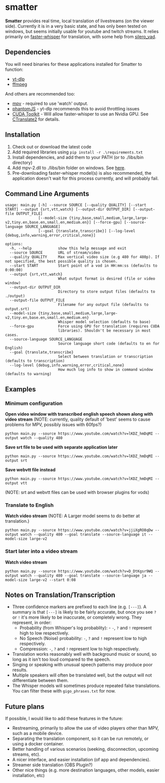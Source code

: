# smatter

**Smatter** provides real time, local translation of livestreams (on the viewer side).
Currently it is in a very basic state, and has only been tested on windows, but seems initially usable for youtube and twitch streams. It relies primarily on [faster-whisper](https://github.com/guillaumekln/faster-whisper) for translation, with some help from [silero_vad](https://github.com/snakers4/silero-vad).

## Dependencies

You will need binaries for these applications installed for Smatter to function:

* [yt-dlp](https://github.com/yt-dlp/yt-dlp)
* [ffmpeg](https://ffmpeg.org)

And others are recommended too:

* [mpv](https://mpv.io/) - required to use 'watch' output.
* [phantomJS](https://phantomjs.org/) - yt-dlp recommends this to avoid throttling issues
* [CUDA Toolkit](https://developer.nvidia.com/cuda-downloads) - Will allow faster-whisper to use an Nvidia GPU. See [CTranslate2](https://opennmt.net/CTranslate2/installation.html) for details.

## Installation

1. Check out or download the latest code
2. Add required libraries using `pip install -r .\requirements.txt`
3. Install dependencies, and add them to your PATH (or to ./libs/bin directory)
4. Add mpv-2.dll to ./libs/bin folder on windows. See [here](https://sourceforge.net/projects/mpv-player-windows/files/libmpv/).
5. Pre-downloading faster-whisper model(s) is also recommended, the application doesn't wait for this process currently, and will probably fail.

## Command Line Arguments
```
usage: main.py [-h] --source SOURCE [--quality QUALITY] [--start START] --output {srt,vtt,watch} [--output-dir OUTPUT_DIR] [--output-file OUTPUT_FILE]
               [--model-size {tiny,base,small,medium,large,large-v2,tiny.en,base.en,small.en,medium.en}] [--force-gpu] [--source-language SOURCE_LANGUAGE] 
               [--goal {translate,transcribe}] [--log-level {debug,info,warning,error,critical,none}]

options:
  -h, --help            show this help message and exit
  --source SOURCE       URL of stream/video
  --quality QUALITY     Max vertical video size (e.g 480 for 480p). If not specified, the best possible quality is chosen.
  --start START         Start point of a vod in HH:mm:ss (defaults to 0:00:00)
  --output {srt,vtt,watch}
                        What output format is desired (file or video window)
  --output-dir OUTPUT_DIR
                        Directory to store output files (defaults to ./output)
  --output-file OUTPUT_FILE
                        Filename for any output file (defaults to output.srt)
  --model-size {tiny,base,small,medium,large,large-v2,tiny.en,base.en,small.en,medium.en}
                        Whisper model selection (defaults to base)
  --force-gpu           Force using GPU for translation (requires CUDA
                        libraries). Shouldn't be necessary in most cases.
  --source-language SOURCE_LANGUAGE
                        Source language short code (defaults to en for English)
  --goal {translate,transcribe}
                        Select between translation or transcription (defaults to transcription)
  --log-level {debug,info,warning,error,critical,none}
                        How much log info to show in command window (defaults to warning)
```

## Examples
### Minimum configuration
**Open video window with transcribed english speech shown along with video stream**
(NOTE: currently, quality default of 'best' seems to cause problems for MPV, possibly issues with 60fps?)
```
python main.py --source https://www.youtube.com/watch?v=lKDZ_hmDqMI --output watch --quality 480
```

**Save srt file to be used with separate application later**
```
python main.py --source https://www.youtube.com/watch?v=lKDZ_hmDqMI --output srt
```

**Save webvtt file instead**
```
python main.py --source https://www.youtube.com/watch?v=lKDZ_hmDqMI --output vtt
```

(NOTE: srt and webvtt files can be used with browser plugins for vods)

### Translate to English
**Watch video stream**
(NOTE: A Larger model seems to do better at translation.)
```
python main.py --source https://www.youtube.com/watch?v=jjiXgRO8qDw --output watch --quality 480 --goal translate --source-language it --model-size large-v2
```

### Start later into a video stream
**Watch video stream**
```
python main.py --source https://www.youtube.com/watch?v=D_DtKgsr9WQ --output watch --quality 480 --goal translate --source-language ja --model-size large-v2 --start 0:08
```

## Notes on Translation/Transcription
* Three confidence markers are prefixed to each line (e.g. `[---]`). A summary is that  `[---]` is likely to be fairly accurate, but once you see `?` or `!` it's more likely to be inaccurate, or completely wrong. They represent, in order:
  * Probability (from Whisper's log probablity): - `-`, `?` and `!` represent high to low respectively.
  * No Speech (Noise) probability: `-`, `?` and `!` represent low to high respectively.
  * Compression: `-`, `?` and `!` represent low to high respectively.  
* Translation works reasonably well with background music or sound, so long as it isn't too loud compared to the speech.
* Singing or speaking with unusual speech patterns may produce poor results.
* Multiple speakers will often be translated well, but the output will not differentiate between them.
* The Whisper models will sometimes produce repeated false translations. You can filter these with `gigo_phrases.txt` for now.


## Future plans
If possible, I would like to add these features in the future:
* Restreaming, primarily to allow the use of video players other than MPV, such as a mobile device.
* Separating the translation component, so it can be run remotely, or using a docker container.
* Better handling of various scenarios (seeking, disconnection, upcoming streams, etc).
* A nicer interface, and easier installation (of app and dependencies).
* Streamer side translation (OBS Plugin?)
* Other nice things (e.g. more destination languages, other models, easier installation, etc)
